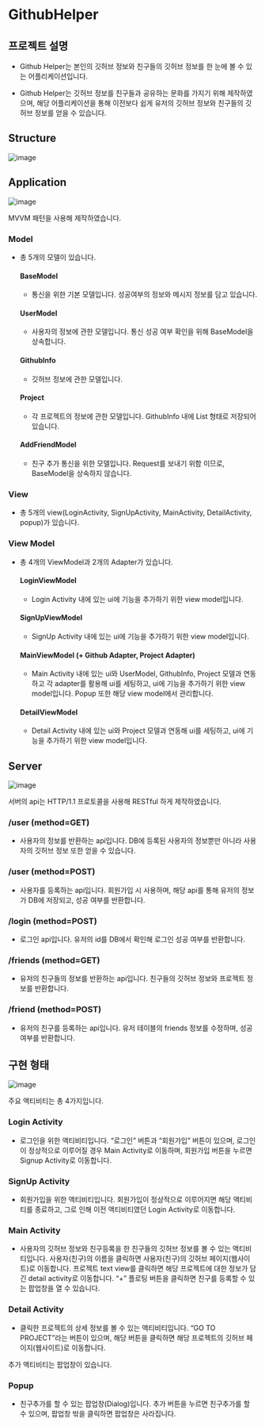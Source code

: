 # GithubHelper
## 프로젝트 설명
- Github Helper는 본인의 깃허브 정보와 친구들의 깃허브 정보를 한 눈에 볼 수 있는 어플리케이션입니다.

- Github Helper는 깃허브 정보를 친구들과 공유하는 문화를 가지기 위해 제작하였으며, 해당 어플리케이션을 통해 이전보다 쉽게 유저의 깃허브 정보와 친구들의 깃허브 정보를 얻을 수 있습니다.

## Structure

![image](https://user-images.githubusercontent.com/20418155/172809227-ba98d2af-d2dc-4382-98cf-02e40b787e01.png)

## Application

![image](https://user-images.githubusercontent.com/20418155/172809305-1bda67c4-b43a-4354-9133-ef23c13a0b08.png)

MVVM 패턴을 사용해 제작하였습니다.

  ### Model
  - 총 5개의 모델이 있습니다.
  
    #### BaseModel
    - 통신을 위한 기본 모델입니다. 성공여부의 정보와 메시지 정보를 담고 있습니다.
    
    #### UserModel
    - 사용자의 정보에 관한 모델입니다. 통신 성공 여부 확인을 위해 BaseModel을 상속합니다.
    
    #### GithubInfo
    - 깃허브 정보에 관한 모델입니다.
    
    #### Project
    - 각 프로젝트의 정보에 관한 모델입니다. GithubInfo 내에 List 형태로 저장되어 있습니다.
    
    #### AddFriendModel
    - 친구 추가 통신을 위한 모델입니다. Request를 보내기 위함 이므로, BaseModel을 상속하지 않습니다.
    

  ### View
  - 총 5개의 view(LoginActivity, SignUpActivity, MainActivity, DetailActivity, popup)가 있습니다.

  ### View Model
  - 총 4개의 ViewModel과 2개의 Adapter가 있습니다. 

    #### LoginViewModel
    - Login Activity 내에 있는 ui에 기능을 추가하기 위한 view model입니다.
    #### SignUpViewModel
    - SignUp Activity 내에 있는 ui에 기능을 추가하기 위한 view model입니다.
    #### MainViewModel (+ Github Adapter, Project Adapter)
    - Main Activity 내에 있는 ui와 UserModel, GithubInfo, Project 모델과 연동하고 각 adapter를 활용해 ui를 세팅하고, ui에 기능을 추가하기 위한 view model입니다. Popup 또한 해당 view model에서 관리합니다.
    #### DetailViewModel
    - Detail Activity 내에 있는 ui와 Project 모델과 연동해 ui를 세팅하고, ui에 기능을 추가하기 위한 view model입니다.


## Server

![image](https://user-images.githubusercontent.com/20418155/172809381-a017e996-f047-4bf8-90ff-821e5ae62ea1.png)

  서버의 api는 HTTP/1.1 프로토콜을 사용해 RESTful 하게 제작하였습니다.

  ### /user (method=GET)
  - 사용자의 정보를 반환하는 api입니다. DB에 등록된 사용자의 정보뿐만 아니라 사용자의 깃허브 정보 또한 얻을 수 있습니다.

  ### /user (method=POST)
  - 사용자를 등록하는 api입니다. 회원가입 시 사용하며, 해당 api를 통해 유저의 정보가 DB에 저장되고, 성공 여부를 반환합니다.

  ### /login (method=POST)
  - 로그인 api입니다. 유저의 id를 DB에서 확인해 로그인 성공 여부를 반환합니다.

  ### /friends (method=GET)
  - 유저의 친구들의 정보를 반환하는 api입니다. 친구들의 깃허브 정보와 프로젝트 정보를 반환합니다.

  ### /friend (method=POST)
  - 유저의 친구를 등록하는 api입니다. 유저 테이블의 friends 정보를 수정하며, 성공여부를 반환합니다.


## 구현 형태

![image](https://user-images.githubusercontent.com/20418155/172809451-4586b56c-aadf-4591-a3e9-54fabcfd59b8.png)


  주요 액티비티는 총 4가지입니다.
  ### Login Activity
  - 로그인을 위한 액티비티입니다. “로그인” 버튼과 “회원가입” 버튼이 있으며, 로그인이 정상적으로 이루어질 경우 Main Activity로 이동하며, 회원가입 버튼을 누르면 Signup Activity로 이동합니다.
  ### SignUp Activity
  - 회원가입을 위한 액티비티입니다. 회원가입이 정상적으로 이루어지면 해당 액티비티를 종료하고, 그로 인해 이전 액티비티였던 Login Activity로 이동합니다.
  ### Main Activity
  - 사용자의 깃허브 정보와 친구등록을 한 친구들의 깃허브 정보를 볼 수 있는 액티비티입니다. 사용자(친구)의 이름을 클릭하면 사용자(친구)의 깃허브 페이지(웹사이트)로 이동합니다. 프로젝트 text view를 클릭하면 해당 프로젝트에 대한 정보가 담긴 detail activity로 이동합니다. “+” 플로팅 버튼을 클릭하면 친구를 등록할 수 있는 팝업창을 열 수 있습니다.
  ### Detail Activity
  - 클릭한 프로젝트의 상세 정보를 볼 수 있는 액티비티입니다. “GO TO PROJECT”라는 버튼이 있으며, 해당 버튼을 클릭하면 해당 프로젝트의 깃허브 페이지(웹사이트)로 이동합니다.

  추가 액티비티는 팝업창이 있습니다.

  ### Popup
  - 친구추가를 할 수 있는 팝업창(Dialog)입니다. 추가 버튼을 누르면 친구추가를 할 수 있으며, 팝업창 밖을 클릭하면 팝업창은 사라집니다.

